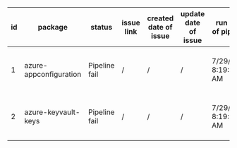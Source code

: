
| id | package | status | issue link | created date of issue | update date of issue | run date of pipeline | pipeline run link |
|----|---------|--------|------------|-----------------------|----------------------| ---------------------| ----------------- |
| 1 | azure-appconfiguration | Pipeline fail | / | / | / | 7/29/2025 8:19:15 AM | https://dev.azure.com/v-wenjyu/content-validation-automation/_build/results?buildId=69 |
| 2 | azure-keyvault-keys | Pipeline fail | / | / | / | 7/29/2025 8:19:15 AM | https://dev.azure.com/v-wenjyu/content-validation-automation/_build/results?buildId=69 |
